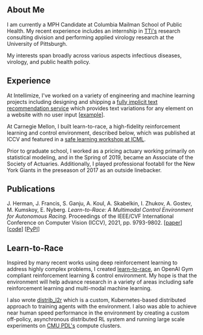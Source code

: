 ## About Me


I am currently a MPH Candidate at Columbia Mailman School of Public Health. My recent experience includes an internship in [TTi's](https://tti-research.com/) research consulting division and performing applied virology research at the University of Pittsburgh. 

My interests span broadly across various aspects infectious diseases, virology, and public health policy.


## Experience

At Intellimize, I've worked on a variety of engineering and machine learning projects including designing and shipping a [fully implicit text recommendation service](https://www.intellimize.com/press/intellimize-releases-ai-powered-copy-suggestions-for-marketers-to-instantly-personalize-websites-that-convert-more) which provides text variations for any element on a website with no user input \[[example](https://www.linkedin.com/posts/intellimize_convertmore-writing-content-activity-6960991520355217408-iDxf?utm_source=linkedin_share&utm_medium=member_desktop_web)\].

At Carnegie Mellon, I built learn-to-race, a high-fidelity reinforcement learning and control environment, described below, which was published at ICCV and featured in a [safe learning workshop at ICML](https://learn-to-race.org/workshop-sl4ad-icml2022/).

Prior to graduate school, I worked as a pricing actuary working primarily on statistical modeling, and in the Spring of 2019, became an Associate of the Society of Actuaries. Additionally, I played professional footabll for the New York Giants in the preseason of 2017 as an outside linebacker.


## Publications

J. Herman, J. Francis, S. Ganju, A. Koul, A. Skabelkin, I. Zhukov, A. Gostev, M. Kumskoy, E. Nyberg. *Learn-to-Race: A Multimodal Control Environment for Autonomous Racing.* Proceedings of the IEEE/CVF International Conference on Computer Vision (ICCV), 2021, pp. 9793-9802. \[[paper](https://openaccess.thecvf.com/content/ICCV2021/html/Herman_Learn-To-Race_A_Multimodal_Control_Environment_for_Autonomous_Racing_ICCV_2021_paper.html)\] \[[code](https://github.com/learn-to-race/l2r)\] \[[PyPI](https://pypi.org/project/l2r/)\]


## Learn-to-Race

Inspired by many recent works using deep reinforcement learning to address highly complex problems, I created [learn-to-race](https://github.com/learn-to-race/l2r), an  OpenAI Gym compliant reinforcement learning & control environment. My hope is that the environment will help advance research in a variety of areas including safe reinforcement learning and multi-modal machine learning.

I also wrote [distrib_l2r](https://github.com/hermgerm29/distrib_l2r) which is a custom, Kubernetes-based distributed approach to training agents with the environment. I also was able to achieve near human speed performance in the environment by creating a custom off-policy, asynchronous distributed RL system and running large scale experiments on [CMU PDL's](https://www.pdl.cmu.edu/index.shtml) compute clusters.
